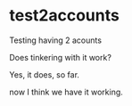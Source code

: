 # test2accounts
Testing having 2 acounts

Does tinkering with it work?

Yes, it does, so far.

now I think we have it working.

